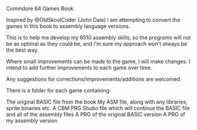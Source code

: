 Commdore 64 Games Book

Inspired by @OldSkoolCoder (John Dale) I am attempting to convert the games in this book to assembly language versions.

This is to help me develop my 6510 assembly skills, so the programs will not be as optimal as they could be, and I'm sure
my approach won't always be the best way.

Where small improvements can be made to the game, I will make changes. I intend to add further improvements to each game over time.

Any suggestions for corrections/improvements/additions are welcomed.

There is a folder for each game containing:

The original BASIC file from the book
My ASM file, along with any libraries, sprite binaries etc.
A CBM PRG Studio file which will continue the BASIC file and all of the assembly files
A PRG of the original BASIC version
A PRG of my assembly version
